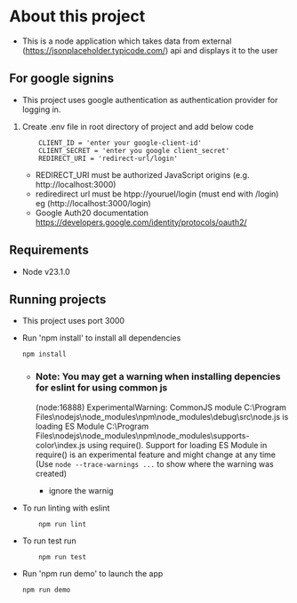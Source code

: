 # About this project
- This is a node application which takes data from external (https://jsonplaceholder.typicode.com/) api and displays it to the user

## For google signins

- This project uses google authentication as  authentication provider for logging in.

1. Create .env file in root directory of project and add below code
    ```
        CLIENT_ID = 'enter your google-client-id'
        CLIENT_SECRET = 'enter you google client_secret'
        REDIRECT_URI = 'redirect-url/login'
    ```
    - REDIRECT_URI must be authorized JavaScript origins (e.g. http://localhost:3000)
    - rediredirect url must be htpp://youruel/login (must end with /login) eg (http://localhost:3000/login)
    - Google Auth20 documentation https://developers.google.com/identity/protocols/oauth2/
 
## Requirements
- Node v23.1.0

## Running projects

- This project uses port 3000

- Run 'npm install' to install all dependencies
    ```
    npm install

    ```
    - ### Note: You may get a warning when installing depencies for eslint for using common js 
        (node:16888) ExperimentalWarning: CommonJS module C:\Program Files\nodejs\node_modules\npm\node_modules\debug\src\node.js is loading ES Module C:\Program Files\nodejs\node_modules\npm\node_modules\supports-color\index.js using require().
        Support for loading ES Module in require() is an experimental feature and might change at any time
        (Use `node --trace-warnings ...` to show where the warning was created)

        - ignore the warnig

- To run linting with eslint

    ```
        npm run lint

    ```
- To run test  run

    ```
        npm run test

    ```
- Run 'npm run demo' to launch the app

    ```
    npm run demo

    ```
